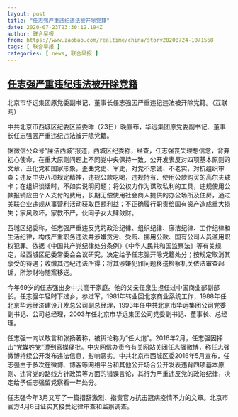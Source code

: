 ```yaml
---
layout: post
title: "任志强严重违纪违法被开除党籍"
date: 2020-07-23T23:30:12.194Z
author: 联合早报
from: https://www.zaobao.com/realtime/china/story20200724-1071568
tags: [ 联合早报 ]
categories: [ news, 联合早报 ]
---
```

<!--1595575020000-->
[任志强严重违纪违法被开除党籍](https://www.zaobao.com/realtime/china/story20200724-1071568)
------

<div>
<div class="figure-media"><img class="img-fluid lazyload" data-src="https://www.zaobao.com.sg/sites/default/files/styles/article_large_full/public/images/202007/20200724/zb_0408_cj_doc79pzla1shzrvoxq6eu0_08201103_lownc.jpg?itok=_1DO4VzY" title="北京市华远集团原党委副书记、董事长任志强因严重违纪违法被开除党籍。（互联网）" alt src="https://www.zaobao.com.sg/sites/default/files/styles/article_large_full/public/images/202007/20200724/zb_0408_cj_doc79pzla1shzrvoxq6eu0_08201103_lownc.jpg?itok=_1DO4VzY" referrerpolicy="no-referrer"></div><figcaption>北京市华远集团原党委副书记、董事长任志强因严重违纪违法被开除党籍。（互联网）</figcaption><p>中共北京市西城区纪委区监委昨（23日）晚宣布，华远集团原党委副书记、董事长任志强因严重违纪违法被开除党籍。</p><p>据微信公众号“廉洁西城”报道，西城区纪委称，经查，任志强丧失理想信念，背弃初心使命，在重大原则问题上不同党中央保持一致，公开发表反对四项基本原则的文章，丑化党和国家形象，歪曲党史、军史，对党不忠诚、不老实，对抗组织审查；违反中央八项规定精神，违规公款吃喝，违规持有、使用公款购买的高尔夫球卡；在组织谈话时，不如实说明问题；将公权力作为谋取私利的工具，违规使用公款报销应由个人支付的费用，长期无偿使用社会商人提供的办公场所及住房，通过关联企业违规从事营利活动获取巨额利益；不正确履行职责给国有资产造成重大损失；家风败坏，家教不严，伙同子女大肆敛财。</p><p>西城区纪委称，任志强严重违反党的政治纪律、组织纪律、廉洁纪律、工作纪律和生活纪律，构成严重职务违法并涉嫌贪污、受贿、挪用公款、国有公司人员滥用职权犯罪。依据《中国共产党纪律处分条例》《中华人民共和国监察法》等有关规定，经西城区纪委常委会会议研究，决定给予任志强开除党籍处分；按规定取消其享受的待遇；收缴其违纪违法所得；将其涉嫌犯罪问题移送检察机关依法审查起诉，所涉财物随案移送。</p><section id="imu"><div id="dfp-ad-imu1-wrapper" class="dfp-tag-wrapper"><div id="dfp-ad-imu1" class="dfp-tag-wrapper"></div></div></section><p>今年69岁的任志强出身中共高干家庭。他的父亲任泉生担任过中国商业部副部长。任志强年轻时下过乡，参过军，1981年转业回北京商业系统工作，1988年任北京华远经济建设开发总公司副总经理，1993年任中共北京市华远集团公司党委副书记、公司总经理，2003年任北京市华远集团公司党委副书记、董事长、总经理。</p><p>任志强一向以敢言和张扬著称，被舆论称为“任大炮”。2016年2月，任志强因抨击“党媒姓党”遭到官媒痛批。中央网信办责令有关网站关闭任志强微博，称任志强微博持续公开发布违法信息，影响恶劣。中共北京市西城区委2016年5月宣布，任志强由于多次在微博、博客等网络平台和其他公开场合公开发表违背四项基本原则、违背党的路线方针政策等方面的错误言论，其行为严重违反党的政治纪律，决定给予任志强留党察看一年处分。</p><p>任志强今年3月又写了一篇措辞激烈、指责官方抗击冠病疫情不力的文章。北京市官方4月8日证实其接受纪律审查和监察调查。</p><div id="innity-in-post"></div><div id="dfp-ad-midarticlespecial-wrapper" class="dfp-tag-wrapper"><div id="dfp-ad-midarticlespecial" class="dfp-tag-wrapper"></div></div>
</div>

